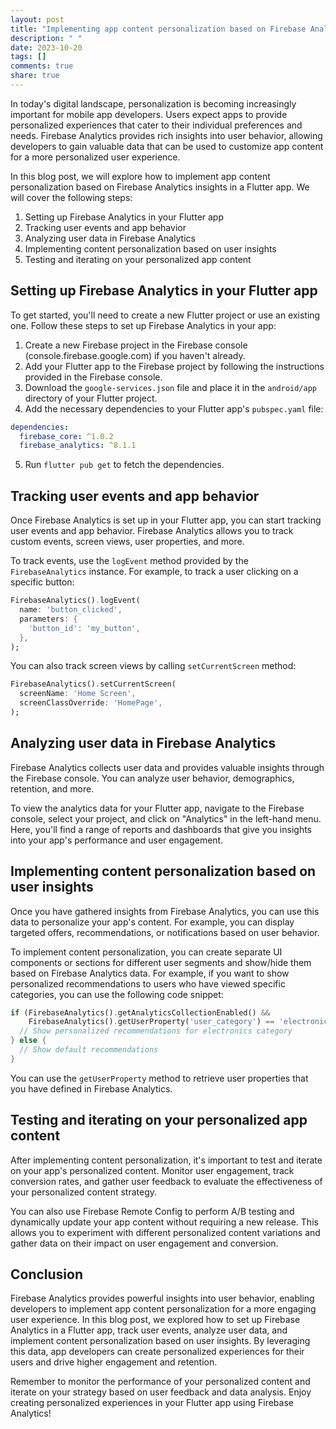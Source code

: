 ```yaml
---
layout: post
title: "Implementing app content personalization based on Firebase Analytics insights in a Flutter app"
description: " "
date: 2023-10-20
tags: []
comments: true
share: true
---
```


In today's digital landscape, personalization is becoming increasingly important for mobile app developers. Users expect apps to provide personalized experiences that cater to their individual preferences and needs. Firebase Analytics provides rich insights into user behavior, allowing developers to gain valuable data that can be used to customize app content for a more personalized user experience.

In this blog post, we will explore how to implement app content personalization based on Firebase Analytics insights in a Flutter app. We will cover the following steps:

1. Setting up Firebase Analytics in your Flutter app
2. Tracking user events and app behavior
3. Analyzing user data in Firebase Analytics
4. Implementing content personalization based on user insights
5. Testing and iterating on your personalized app content

## Setting up Firebase Analytics in your Flutter app

To get started, you'll need to create a new Flutter project or use an existing one. Follow these steps to set up Firebase Analytics in your app:

1. Create a new Firebase project in the Firebase console (console.firebase.google.com) if you haven't already.
2. Add your Flutter app to the Firebase project by following the instructions provided in the Firebase console.
3. Download the `google-services.json` file and place it in the `android/app` directory of your Flutter project.
4. Add the necessary dependencies to your Flutter app's `pubspec.yaml` file:

```yaml
dependencies:
  firebase_core: ^1.0.2
  firebase_analytics: ^8.1.1
```

5. Run `flutter pub get` to fetch the dependencies.

## Tracking user events and app behavior

Once Firebase Analytics is set up in your Flutter app, you can start tracking user events and app behavior. Firebase Analytics allows you to track custom events, screen views, user properties, and more.

To track events, use the `logEvent` method provided by the `FirebaseAnalytics` instance. For example, to track a user clicking on a specific button:

```dart
FirebaseAnalytics().logEvent(
  name: 'button_clicked',
  parameters: {
    'button_id': 'my_button',
  },
);
```

You can also track screen views by calling `setCurrentScreen` method:

```dart
FirebaseAnalytics().setCurrentScreen(
  screenName: 'Home Screen',
  screenClassOverride: 'HomePage',
);
```

## Analyzing user data in Firebase Analytics

Firebase Analytics collects user data and provides valuable insights through the Firebase console. You can analyze user behavior, demographics, retention, and more.

To view the analytics data for your Flutter app, navigate to the Firebase console, select your project, and click on "Analytics" in the left-hand menu. Here, you'll find a range of reports and dashboards that give you insights into your app's performance and user engagement.

## Implementing content personalization based on user insights

Once you have gathered insights from Firebase Analytics, you can use this data to personalize your app's content. For example, you can display targeted offers, recommendations, or notifications based on user behavior.

To implement content personalization, you can create separate UI components or sections for different user segments and show/hide them based on Firebase Analytics data. For example, if you want to show personalized recommendations to users who have viewed specific categories, you can use the following code snippet:

```dart
if (FirebaseAnalytics().getAnalyticsCollectionEnabled() &&
    FirebaseAnalytics().getUserProperty('user_category') == 'electronics') {
  // Show personalized recommendations for electronics category
} else {
  // Show default recommendations
}
```

You can use the `getUserProperty` method to retrieve user properties that you have defined in Firebase Analytics.

## Testing and iterating on your personalized app content

After implementing content personalization, it's important to test and iterate on your app's personalized content. Monitor user engagement, track conversion rates, and gather user feedback to evaluate the effectiveness of your personalized content strategy.

You can also use Firebase Remote Config to perform A/B testing and dynamically update your app content without requiring a new release. This allows you to experiment with different personalized content variations and gather data on their impact on user engagement and conversion.

## Conclusion

Firebase Analytics provides powerful insights into user behavior, enabling developers to implement app content personalization for a more engaging user experience. In this blog post, we explored how to set up Firebase Analytics in a Flutter app, track user events, analyze user data, and implement content personalization based on user insights. By leveraging this data, app developers can create personalized experiences for their users and drive higher engagement and retention.

Remember to monitor the performance of your personalized content and iterate on your strategy based on user feedback and data analysis. Enjoy creating personalized experiences in your Flutter app using Firebase Analytics!